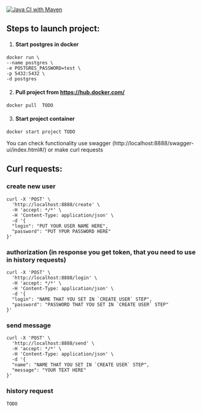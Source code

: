 [![Java CI with Maven](https://github.com/fmgolos/TestTask/actions/workflows/maven.yml/badge.svg)](https://github.com/fmgolos/TestTask/actions/workflows/maven.yml)

## Steps to launch project:
1) #### Start postgres in docker
```console
docker run \
--name postgres \
-e POSTGRES_PASSWORD=test \
-p 5432:5432 \
-d postgres
```
2) #### Pull project from https://hub.docker.com/
```console
docker pull  TODO
```
3) #### Start project container
```console
docker start project TODO
```

You can check functionality use swagger (http://localhost:8888/swagger-ui/index.html#/)
or make curl requests


## Curl requests:
### create new user
```console
curl -X 'POST' \
  'http://localhost:8888/create' \
  -H 'accept: */*' \
  -H 'Content-Type: application/json' \
  -d '{
  "login": "PUT YOUR USER NAME HERE",
  "password": "PUT YPUR PASSWORD HERE"
}'
```
### authorization (in response you get token, that you need to use in history requests)

```console
curl -X 'POST' \
  'http://localhost:8888/login' \
  -H 'accept: */*' \
  -H 'Content-Type: application/json' \
  -d '{
  "login": "NAME THAT YOU SET IN `CREATE USER` STEP",
  "password": "PASSWORD THAT YOU SET IN `CREATE USER` STEP"
}'
```
### send message

```console
curl -X 'POST' \
  'http://localhost:8888/send' \
  -H 'accept: */*' \
  -H 'Content-Type: application/json' \
  -d '{
  "name": "NAME THAT YOU SET IN `CREATE USER` STEP",
  "message": "YOUR TEXT HERE"
}'
```
### history request
```console
TODO
```


